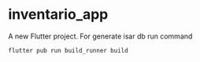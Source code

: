 # inventario_app

A new Flutter project.
 For generate isar db run command
 ```
flutter pub run build_runner build
```